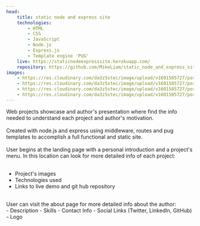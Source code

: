 ```yaml
---
head:
    title: static node and express site
    technologies: 
        - HTML
        - CSS
        - JavaScript
        - Node.js
        - Express.js
        - Template engine 'PUG'
    live: https://staticnodeexpresssite.herokuapp.com/
    repository: https://github.com/MikeLiam/static_node_and_express_site
images:
    - https://res.cloudinary.com/da3z5stec/image/upload/v1601585727/portflio-nuxt/static_node_and_express_site_01_kem7ax.png
    - https://res.cloudinary.com/da3z5stec/image/upload/v1601585727/portflio-nuxt/static_node_and_express_site_02_ugrmqi.png
    - https://res.cloudinary.com/da3z5stec/image/upload/v1601585727/portflio-nuxt/static_node_and_express_site_03_wr66fr.png
    - https://res.cloudinary.com/da3z5stec/image/upload/v1601585727/portflio-nuxt/static_node_and_express_site_04_kovycb.png
---
```

Web projects showcase and author's presentation where find the info needed to understand each project and author's motivation.  
<br/>
Created with node.js and express using middleware, routes and pug templates to accomplish a full functional and static site.  
<br/>
User begins at the landing page with a personal introduction and a project's menu. In this location can look for more detailed info of each project:  
<br/>
- Project's images
- Technologies used
- Links to live demo and git hub repository  
<br/>
User can visit the about page for more detailed info about the author:  
<br/>
- Description
- Skills
- Contact Info
- Social Links (Twitter, LinkedIn, GitHub)
- Logo